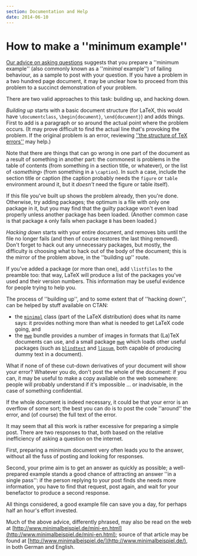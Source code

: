 ```yaml
---
section: Documentation and Help
date: 2014-06-10
---
```

# How to make a ''minimum example''

[Our advice on asking questions](FAQ-askquestion.md)
suggests that you prepare a ''minimum example'' (also commonly known
as a ''_minimal_ example'') of failing behaviour,
as a sample to post with your question.  If you have a problem in a
two hundred page document, it may be unclear how to proceed from this
problem to a succinct demonstration of your problem.

There are two valid approaches to this task: building up, and hacking
down.

_Building up_ starts
with a basic document structure
(for LaTeX, this would have `\documentclass`,
`\begin{document}`, `\end{document}`) and adds
things.  First to add is a paragraph or so around the actual point
where the problem occurs.  (It may prove difficult to find the actual
line that's provoking the problem.  If the original problem is an
error, reviewing 
[''the structure of TeX errors''](FAQ-errstruct.md)
may help.)

Note that there are things that can go wrong in one part of the
document as a result of something in another part: the commonest is
problems in the table of contents (from something in a section title,
or whatever), or the list of &lsaquo;_something_&rsaquo; (from something in a
`\caption`).  In such a case, include the section title or caption
(the caption probably needs the `figure` or
`table` environment around it, but it _doesn't_ need
the figure or table itself).

If this file you've built up shows the problem already, then you're done.
Otherwise, try adding packages; the optimum is a file with only one
package in it, but you may find that the guilty package won't even load
properly unless another package has been loaded.  (Another common case
is that package `A` only fails when package `B` has been
loaded.)

_Hacking down_ starts
with your entire document, and
removes bits until the file no longer fails (and then of course
restores the last thing removed).  Don't forget to hack out any
unnecessary packages, but mostly, the difficulty is choosing what to
hack out of the body of the document; this is the mirror of the
problem above, in the ''building up'' route.

If you've added a package (or more than one), add `\listfiles` to
the preamble too: that way, LaTeX will produce a list of the
packages you've used and their version numbers.  This information may
be useful evidence for people trying to help you.

The process of ''building up'', and to some extent that of ''hacking
down'', can be helped by stuff available on CTAN:
  

-  the [`minimal`](https://ctan.org/pkg/minimal) class (part of the LaTeX distribution)
    does what its name says: it provides nothing more than what is
    needed to get LaTeX code going, and
-  the [`mwe`](https://ctan.org/pkg/mwe) bundle provides a number of images in formats
    that (La)TeX documents can use, and a small package [`mwe`](https://ctan.org/pkg/mwe)
    which loads other useful packages (such as [`blindtext`](https://ctan.org/pkg/blindtext) and
    [`lipsum`](https://ctan.org/pkg/lipsum), both capable of producing dummy text in a
    document).

What if none of of these cut-down derivatives of your document will
show your error?  Whatever you do, don't post the whole of the document: if
you can, it may be useful to make a copy available on the web
somewhere: people will probably understand if it's impossible&nbsp;&hellip; 
or inadvisable, in the case of something confidential.

If the whole document is indeed necessary, it could be that your
error is an overflow of some sort; the best you can do is to post the
code ''around'' the error, and (of course) the full text of the error.

It may seem that all this work is rather excessive for preparing a
simple post.  There are two responses to that, both based on the
relative inefficiency of asking a question on the internet.

First, preparing a minimum document very often leads _you_ to the
answer, without all the fuss of posting and looking for responses.

Second, your prime aim is to get an answer as quickly as possible; a
well-prepared example stands a good chance of attracting an answer
''in a single pass'': if the person replying to your post finds she
needs more information, you have to find that request, post again, and
wait for your benefactor to produce a second response.

All things considered, a good example file can save you a day, for
perhaps half an hour's effort invested.

Much of the above advice, differently phrased, may also be read on the
web at [http://www.minimalbeispiel.de/mini-en.html](http://www.minimalbeispiel.de/mini-en.html);
source of
that article may be found at
[http://www.minimalbeispiel.de/](http://www.minimalbeispiel.de/), in
both German and English.

